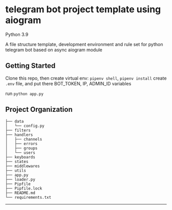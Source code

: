 telegram bot project template using aiogram
==============================

Python 3.9

A file structure template, development environment and rule set for python telegram bot based on async aiogram module


Getting Started
------------
Clone this repo, then create virtual env: `pipenv shell`, `pipenv install`
create `.env` file, and put there BOT_TOKEN, IP, ADMIN_ID variables

run `python app.py`

Project Organization
------------

    ├── data
    │   └── config.py
    ├── filters
    ├── handlers
    │   ├── channels
    │   ├── errors
    │   ├── groups
    │   └── users
    ├── keyboards
    ├── states
    ├── middlewares
    ├── utils
    ├── app.py
    ├── loader.py
    ├── Pipfile
    ├── Pipfile.lock
    ├── README.md
    └── requirements.txt

    


--------

[comment]: <> (<p><small>Project based on the <a target="_blank" href="https://drivendata.github.io/cookiecutter-data-science/">cookiecutter data science project template</a>. #cookiecutterdatascience</small></p>)
